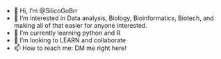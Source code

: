 - 👋 Hi, I’m @SilicoGoBrr
- 👀 I’m interested in Data analysis, Biology, Bioinformatics, Biotech, and making all of that easier for anyone interested.
- 🌱 I’m currently learning python and R
- 💞️ I’m looking to LEARN and collaborate
- 📫 How to reach me: DM me right here!
